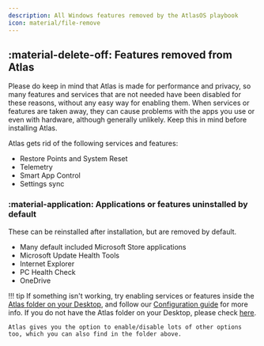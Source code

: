 ```yaml
---
description: All Windows features removed by the AtlasOS playbook
icon: material/file-remove
---
```


## :material-delete-off: Features removed from Atlas

Please do keep in mind that Atlas is made for performance and privacy, so many features and services that are not needed have been disabled for these reasons, without any easy way for enabling them. When services or features are taken away, they can cause problems with the apps you use or even with hardware, although generally unlikely. Keep this in mind before installing Atlas.

Atlas gets rid of the following services and features:

- Restore Points and System Reset
- Telemetry
- Smart App Control
- Settings sync

### :material-application: Applications or features uninstalled by default

These can be reinstalled after installation, but are removed by default.

- Many default included Microsoft Store applications
- Microsoft Update Health Tools
- Internet Explorer
- PC Health Check
- OneDrive

!!! tip
    If something isn't working, try enabling services or features  inside the [Atlas folder on your Desktop](file://C:/Users/default/Desktop/Atlas), and follow our [Configuration guide](../getting-started/post-installation/configuration/index.md) for more info. If you do not have the Atlas folder on your Desktop, please check [here](common-issues/atlas-folder-missing.md).
    
    Atlas gives you the option to enable/disable lots of other options too, which you can also find in the folder above.
